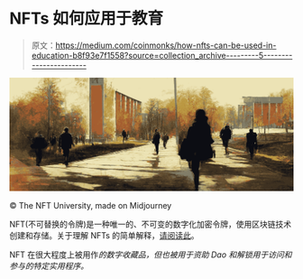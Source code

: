 # NFTs 如何应用于教育

> 原文：<https://medium.com/coinmonks/how-nfts-can-be-used-in-education-b8f93e7f1558?source=collection_archive---------5----------------------->

![](img/ed23a266e02f15a9dd99d40d30180da3.png)

© The NFT University, made on Midjourney

NFT(不可替换的令牌)是一种唯一的、不可变的数字化加密令牌，使用区块链技术创建和存储。关于理解 NFTs 的简单解释，[请阅读此](/@pdelsignore/a-simple-explanation-of-nfts-237d1267f235)。

NFT 在很大程度上被用作*的数字收藏品，但也被用于资助 Dao 和解锁用于访问和参与的特定实用程序。*